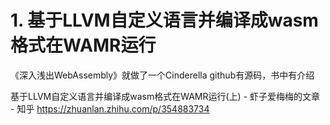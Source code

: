 







# 1. 基于LLVM自定义语言并编译成wasm格式在WAMR运行





《深入浅出WebAssembly》就做了一个Cinderella github有源码，书中有介绍












基于LLVM自定义语言并编译成wasm格式在WAMR运行(上) - 虾子爱梅梅的文章 - 知乎
https://zhuanlan.zhihu.com/p/354883734


























